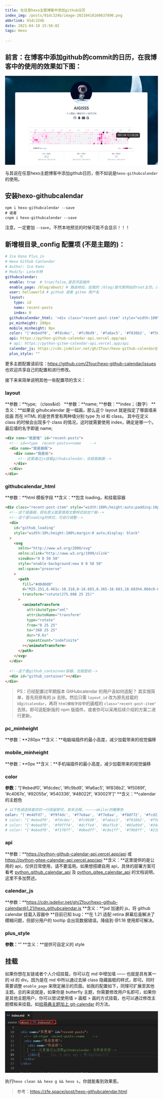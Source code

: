 ```yaml
---
title: 在任意hexo主题博客中添加github日历
index_img: /posts/91dc324b/image-20210418160637890.png
abbrlink: 91dc324b
date: 2021-04-18 15:56:02
tags: Hexo

---
```


## 前言：在博客中添加github的commit的日历，在我博客中的使用的效果如下图：

![image-20210418160637890](%E5%9C%A8%E4%BB%BB%E6%84%8Fhexo%E4%B8%BB%E9%A2%98%E5%8D%9A%E5%AE%A2%E4%B8%AD%E6%B7%BB%E5%8A%A0github%E6%97%A5%E5%8E%86/image-20210418160637890.png)

与其说在任意hexo主题博客中添加github日历，倒不如说是`hexo-githubcalendar`的使用。

## 安装hexo-githubcalendar

```shell
npm i hexo-githubcalendar --save
# 或者
cnpm i hexo-githubcalendar --save
```

注意，一定要加 `--save`，不然本地预览的时候可能不会显示！！！

## 新增根目录_config 配置项 (不是主题的)：

```yaml
# Ice Kano Plus_in
# Hexo Github Canlendar
# Author: Ice Kano
# Modify: Lete乐特
githubcalendar:
  enable: true  # true/false,是否开启插件
  enable_page: /blog/about/ # 路由地址，如我的 /blog/是代表网站的root主页。/blog/about/代表的是关于页等等
  user: helloworld # github 或者 gitee 用户名
  layout:
    type: id
    name: recent-posts
    index: 0
  githubcalendar_html: '<div class="recent-post-item" style="width:100%;height:auto;padding:10px;"><div id="github_loading" style="width:10%;height:100%;margin:0 auto;display: block"><svg xmlns="http://www.w3.org/2000/svg" xmlns:xlink="http://www.w3.org/1999/xlink"  viewBox="0 0 50 50" style="enable-background:new 0 0 50 50" xml:space="preserve"><path fill="#d0d0d0" d="M25.251,6.461c-10.318,0-18.683,8.365-18.683,18.683h4.068c0-8.071,6.543-14.615,14.615-14.615V6.461z" transform="rotate(275.098 25 25)"><animateTransform attributeType="xml" attributeName="transform" type="rotate" from="0 25 25" to="360 25 25" dur="0.6s" repeatCount="indefinite"></animateTransform></path></svg></div><div id="github_container"></div></div>'
  pc_minheight: 280px
  mobile_minheight: 0px
  color: "['#ebedf0', '#fdcdec', '#fc9bd9', '#fa6ac5', '#f838b2', '#f5089f', '#c4067e', '#92055e', '#540336', '#48022f', '#30021f']"
  api: https://python-github-calendar-api.vercel.app/api
  # api: https://python-gitee-calendar-api.vercel.app/api
  calendar_js: https://cdn.jsdelivr.net/gh/Zfour/hexo-github-calendar@1.21/hexo_githubcalendar.js
  plus_style: ""
```

更多主题配置请前往：https://github.com/Zfour/hexo-github-calendar/issues
也欢迎共享自己的配置和进行修改。

接下来来简单说明其他一些配置项的含义：

### layout

**参数：**type; （class&id）
**参数：**name;
**参数：**index；（数字）
**含义：**如果说 gihubcalendar 是一幅画，那么这个 layout 就是指定了哪面墙来挂画
而在 HTML 的是世界里有两种墙分别 type 为 id 和 class。
其中在定义 class 的时候会出现多个 class 的情况，这时就需要使用 index，确定是哪一个。
最后墙的名字即是 name;

```html
<div name="我是墙" id="recent-posts">
  <!-- id=>type  recent-posts=>name    -->
  <div name="我是画框">
    <div name="我是纸">
      <!--这里通过js挂载githubcalendar，也就是画画-->
    </div>
  </div>
</div>
```

### githubcalendar_html

**参数：**html 模板字段
**含义：**包含 loading，和挂载容器

```html
<div class="recent-post-item" style="width:100%;height:auto;padding:10px;">
  <!--这个是画框，顾名思义就是借用文章样式给加个框-->
  <!--这个是loading的样式，可自行调整-->
  <div
    id="github_loading"
    style="width:10%;height:100%;margin:0 auto;display: block"
  >
    <svg
      xmlns="http://www.w3.org/2000/svg"
      xmlns:xlink="http://www.w3.org/1999/xlink"
      viewBox="0 0 50 50"
      style="enable-background:new 0 0 50 50"
      xml:space="preserve"
    >
      <path
        fill="#d0d0d0"
        d="M25.251,6.461c-10.318,0-18.683,8.365-18.683,18.683h4.068c0-8.071,6.543-14.615,14.615-14.615V6.461z"
        transform="rotate(275.098 25 25)"
      >
        <animateTransform
          attributeType="xml"
          attributeName="transform"
          type="rotate"
          from="0 25 25"
          to="360 25 25"
          dur="0.6s"
          repeatCount="indefinite"
        ></animateTransform>
      </path>
    </svg>
  </div>

  <!--这个是github_containner容器，也就是纸-->
  <div id="github_container"></div>
</div>
```

> PS：已经配置过早期版本 GitHubcalendar 的用户该如何适配？
> 其实很简单，首先将原有的 js 去除。然后只需 `layout_id` 改为原先挂载的 id`gitcalendar`，再将 `html模板字段`中的画框的 `class="recent-post-item"` 去除，即可适配新版的 npm 版插件。或者你可以采用后续介绍的方案二进行更新。

### pc_minheight

**参数：**280px
**含义：**电脑端插件的最小高度，减少加载带来的视觉偏移

### mobile_minheight

**参数：**0px
**含义：**手机端插件的最小高度，减少加载带来的视觉偏移

###  color

**参数：**“[‘#ebedf0’, ‘#fdcdec’, ‘#fc9bd9’, ‘#fa6ac5’, ‘#f838b2’, ‘#f5089f’, ‘#c4067e’, ‘#92055e’, ‘#540336’, ‘#48022f’, ‘#30021f’]”
**含义：**calendar 的主题色

```yaml
# 以下色调选择喜欢的一行保留即可。其余注释。—————akilar的糖果色
color: "['#e4dfd7', '#f9f4dc', '#f7e8aa', '#f7e8aa', '#f8df72', '#fcd217', '#fcc515', '#f28e16', '#fb8b05', '#d85916', '#f43e06']" #橘黄色调
# color: "['#ebedf0', '#fdcdec', '#fc9bd9', '#fa6ac5', '#f838b2', '#f5089f', '#c4067e', '#92055e', '#540336', '#48022f', '#30021f']" #浅紫色调
# color: "['#ebedf0', '#f0fff4', '#dcffe4', '#bef5cb', '#85e89d', '#34d058', '#28a745', '#22863a', '#176f2c', '#165c26', '#144620']" #翠绿色调
# color: "['#ebedf0', '#f1f8ff', '#dbedff', '#c8e1ff', '#79b8ff', '#2188ff', '#0366d6', '#005cc5', '#044289', '#032f62', '#05264c']" #天青色调
```

###  api

**参数：**https://python-github-calendar-api.vercel.app/api
或 https://python-gitee-calendar-api.vercel.app/api
**含义：**这里提供的是公用的 api，仅供日常使用，请不要滥用。如果想搭建自用 api，具体的部署方案可看考 [python_github_calendar_api](https://github.com/Zfour/python_github_calendar_api) 及 [python_gitee_calendar_api](https://github.com/Zfour/python_gitee_calendar_api) 的文档说明，这里不多加赘述。

### calendar_js

**参数：**https://cdn.jsdelivr.net/gh/Zfour/hexo-github-calendar@1.21/hexo_githubcalendar.js
**含义：**jsd 加速的 js，将 github calendar 挂载入容器中
**目前已知 bug：**在 1.21 适配 retina 屏幕后虽解决了模糊问题，但部分用户的 tooltip 会出现数据错误。降级到 @1.16 使用即可解决。

### plus_style

**参数：**“”
**含义：**提供可自定义的 style

## 挂载

如果你想在友链或者个人介绍挂载，你可以在 md 中增加墙 —— 也就是具有某一的 id 的 div。因为是在 md 中所以通过去掉 class 隐藏画框的样式，即可。同时需要调整 `enable_page` 来限定展示的页面。如我的配置如下，同理可扩展至其他主题。总的来说就是，如果你是 butterfly 主题，你需要修改用户名即可，如果你是其他主题用户，你可以尝试使用墙 > 画框 > 画的方式挂载，也可以通过修改主题模板来挂载。如[给萌典主题加上 git-calendar](https://imciraos.com/posts/353f0aee/) 的方法。

![image-20210419092440737](%E5%9C%A8%E4%BB%BB%E6%84%8Fhexo%E4%B8%BB%E9%A2%98%E5%8D%9A%E5%AE%A2%E4%B8%AD%E6%B7%BB%E5%8A%A0github%E6%97%A5%E5%8E%86/image-20210419092440737.png)

执行`hexo clean && hexo g && hexo s`，你就能看到效果惹。

> 参考：https://zfe.space/post/hexo-githubcalendar.html